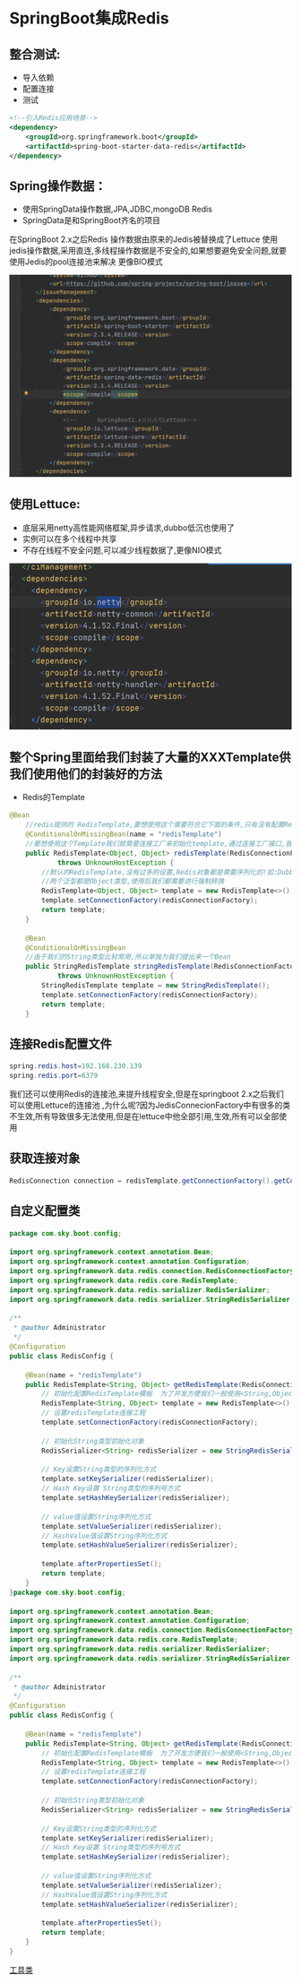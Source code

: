 # SpringBoot集成Redis

## 整合测试:

- 导入依赖
- 配置连接
- 测试

```xml
<!--引入Redis应用场景-->
<dependency>
    <groupId>org.springframework.boot</groupId>
    <artifactId>spring-boot-starter-data-redis</artifactId>
</dependency>
```

## Spring操作数据：

- 使用SpringData操作数据,JPA,JDBC,mongoDB  Redis
- SpringData是和SpringBoot齐名的项目

在SpringBoot 2.x之后Redis  操作数据由原来的Jedis被替换成了Lettuce
使用jedis操作数据,采用直连,多线程操作数据是不安全的,如果想要避免安全问题,就要使用Jedis的pool连接池来解决 更像BIO模式

![SpringBoot%E9%9B%86%E6%88%90Redis%201623d5f7b36447ed942f86f47a0514d7/Untitled.png](SpringBoot%E9%9B%86%E6%88%90Redis%201623d5f7b36447ed942f86f47a0514d7/Untitled.png)

## 使用Lettuce:

- 底层采用netty高性能网络框架,异步请求,dubbo低沉也使用了
- 实例可以在多个线程中共享
- 不存在线程不安全问题,可以减少线程数据了,更像NIO模式

![SpringBoot%E9%9B%86%E6%88%90Redis%201623d5f7b36447ed942f86f47a0514d7/Untitled%201.png](SpringBoot%E9%9B%86%E6%88%90Redis%201623d5f7b36447ed942f86f47a0514d7/Untitled%201.png)

## 整个Spring里面给我们封装了大量的XXXTemplate供我们使用他们的封装好的方法

- Redis的Template

```java
@Bean
	//redis提供的 RedisTemplate,要想使用这个需要符合它下面的条件,只有没有配置RedisTemplate的时候我们就可以使用它封装好的,这个告述我们,我们还可以自定义template来使用
	@ConditionalOnMissingBean(name = "redisTemplate")
	//要想使用这个Template我们就需要连接工厂来初始化template,通过连接工厂接口,我们得知,有两个类实现了这个接口 1.JedisConnetionFactory 2.LettuceConnetionFactory 它们分别实现了这个接口我们都可以使用它
	public RedisTemplate<Object, Object> redisTemplate(RedisConnectionFactory redisConnectionFactory)
			throws UnknownHostException {
		//默认的RedisTemplate,没有过多的设置,Redis对象都是需要序列化的!如:Dubbo对象的实体类必须实例化
		//两个泛型都是Object类型,使用后我们都需要进行强制转换
		RedisTemplate<Object, Object> template = new RedisTemplate<>();
		template.setConnectionFactory(redisConnectionFactory);
		return template;
	}

	@Bean
	@ConditionalOnMissingBean
	//由于我们的String类型比较常用,所以单独为我们提出来一个Bean
	public StringRedisTemplate stringRedisTemplate(RedisConnectionFactory redisConnectionFactory)
			throws UnknownHostException {
		StringRedisTemplate template = new StringRedisTemplate();
		template.setConnectionFactory(redisConnectionFactory);
		return template;
	}
```

## 连接Redis配置文件

```java
spring.redis.host=192.168.230.139
spring.redis.port=6379
```

我们还可以使用Redis的连接池,来提升线程安全,但是在springboot 2.x之后我们可以使用Lettuce的连接池 ,为什么呢?因为JedisConnecionFactory中有很多的类不生效,所有导致很多无法使用,但是在lettuce中他全部引用,生效,所有可以全部使用

## 获取连接对象

```java
RedisConnection connection = redisTemplate.getConnectionFactory().getConnection();
```

## 自定义配置类

```java
package com.sky.boot.config;

import org.springframework.context.annotation.Bean;
import org.springframework.context.annotation.Configuration;
import org.springframework.data.redis.connection.RedisConnectionFactory;
import org.springframework.data.redis.core.RedisTemplate;
import org.springframework.data.redis.serializer.RedisSerializer;
import org.springframework.data.redis.serializer.StringRedisSerializer;

/**
 * @author Administrator
 */
@Configuration
public class RedisConfig {

    @Bean(name = "redisTemplate")
    public RedisTemplate<String, Object> getRedisTemplate(RedisConnectionFactory redisConnectionFactory) {
        // 初始化配置RedisTemplate模板  为了开发方便我们一般使用<String,Object>类型
        RedisTemplate<String, Object> template = new RedisTemplate<>();
        // 设置redisTemplate连接工程
        template.setConnectionFactory(redisConnectionFactory);

        // 初始化String类型初始化对象
        RedisSerializer<String> redisSerializer = new StringRedisSerializer();

        // Key设置String类型的序列化方式
        template.setKeySerializer(redisSerializer);
        // Hash Key设置 String类型的序列号方式
        template.setHashKeySerializer(redisSerializer);

        // value值设置String序列化方式
        template.setValueSerializer(redisSerializer);
        // HashValue值设置String序列化方式
        template.setHashValueSerializer(redisSerializer);

        template.afterPropertiesSet();
        return template;
    }
}package com.sky.boot.config;

import org.springframework.context.annotation.Bean;
import org.springframework.context.annotation.Configuration;
import org.springframework.data.redis.connection.RedisConnectionFactory;
import org.springframework.data.redis.core.RedisTemplate;
import org.springframework.data.redis.serializer.RedisSerializer;
import org.springframework.data.redis.serializer.StringRedisSerializer;

/**
 * @author Administrator
 */
@Configuration
public class RedisConfig {

    @Bean(name = "redisTemplate")
    public RedisTemplate<String, Object> getRedisTemplate(RedisConnectionFactory redisConnectionFactory) {
        // 初始化配置RedisTemplate模板  为了开发方便我们一般使用<String,Object>类型
        RedisTemplate<String, Object> template = new RedisTemplate<>();
        // 设置redisTemplate连接工程
        template.setConnectionFactory(redisConnectionFactory);

        // 初始化String类型初始化对象
        RedisSerializer<String> redisSerializer = new StringRedisSerializer();

        // Key设置String类型的序列化方式
        template.setKeySerializer(redisSerializer);
        // Hash Key设置 String类型的序列号方式
        template.setHashKeySerializer(redisSerializer);

        // value值设置String序列化方式
        template.setValueSerializer(redisSerializer);
        // HashValue值设置String序列化方式
        template.setHashValueSerializer(redisSerializer);

        template.afterPropertiesSet();
        return template;
    }
}
```

[工具类](SpringBoot%E9%9B%86%E6%88%90Redis%201623d5f7b36447ed942f86f47a0514d7/%E5%B7%A5%E5%85%B7%E7%B1%BB%20f24839112ccf4da2b177e515514350cf.md)